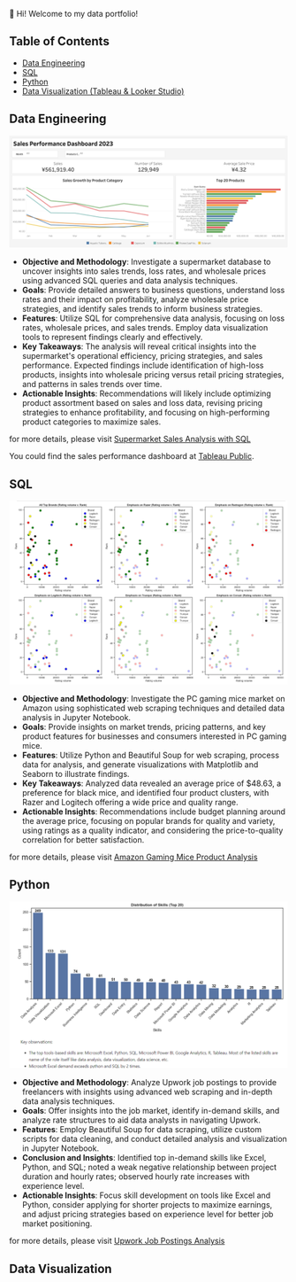 👋 Hi! Welcome to my data portfolio!

## Table of Contents

- [Data Engineering](#data-engineering)
- [SQL](#sql)
- [Python](#python)
- [Data Visualization (Tableau & Looker Studio)](#data-visualization)

## Data Engineering

![Sales Dashboard Overview](./overview/Sales_Dashboard_Overview.png)

- **Objective and Methodology**: Investigate a supermarket database to uncover insights into sales trends, loss rates, and wholesale prices using advanced SQL queries and data analysis techniques.
- **Goals**: Provide detailed answers to business questions, understand loss rates and their impact on profitability, analyze wholesale price strategies, and identify sales trends to inform business strategies.
- **Features**: Utilize SQL for comprehensive data analysis, focusing on loss rates, wholesale prices, and sales trends. Employ data visualization tools to represent findings clearly and effectively.
- **Key Takeaways**: The analysis will reveal critical insights into the supermarket's operational efficiency, pricing strategies, and sales performance. Expected findings include identification of high-loss products, insights into wholesale pricing versus retail pricing strategies, and patterns in sales trends over time.
- **Actionable Insights**: Recommendations will likely include optimizing product assortment based on sales and loss data, revising pricing strategies to enhance profitability, and focusing on high-performing product categories to maximize sales.

for more details, please visit [Supermarket Sales Analysis with SQL](https://github.com/raufh10/supermarket_data_analysis_sql)

You could find the sales performance dashboard at [Tableau Public](https://public.tableau.com/app/profile/rauf.hamidy/viz/SalesPerformanceDashboard_17003520540570/Dashboard).

## SQL

![Sales Dashboard Overview](./overview/Amazon_Analysis_Overview.png)

- **Objective and Methodology**: Investigate the PC gaming mice market on Amazon using sophisticated web scraping techniques and detailed data analysis in Jupyter Notebook.
- **Goals**: Provide insights on market trends, pricing patterns, and key product features for businesses and consumers interested in PC gaming mice.
- **Features**: Utilize Python and Beautiful Soup for web scraping, process data for analysis, and generate visualizations with Matplotlib and Seaborn to illustrate findings.
- **Key Takeaways**: Analyzed data revealed an average price of $48.63, a preference for black mice, and identified four product clusters, with Razer and Logitech offering a wide price and quality range.
- **Actionable Insights**: Recommendations include budget planning around the average price, focusing on popular brands for quality and variety, using ratings as a quality indicator, and considering the price-to-quality correlation for better satisfaction.

for more details, please visit [Amazon Gaming Mice Product Analysis](https://github.com/raufh10/Amazon_Gaming_Mice_Data_Analysis)

## Python

![Sales Dashboard Overview](./overview/Upwork_Analysis_Overview.png)

- **Objective and Methodology**: Analyze Upwork job postings to provide freelancers with insights using advanced web scraping and in-depth data analysis techniques.
- **Goals**: Offer insights into the job market, identify in-demand skills, and analyze rate structures to aid data analysts in navigating Upwork.
- **Features**: Employ Beautiful Soup for data scraping, utilize custom scripts for data cleaning, and conduct detailed analysis and visualization in Jupyter Notebook.
- **Conclusion and Insights**: Identified top in-demand skills like Excel, Python, and SQL; noted a weak negative relationship between project duration and hourly rates; observed hourly rate increases with experience level.
- **Actionable Insights**: Focus skill development on tools like Excel and Python, consider applying for shorter projects to maximize earnings, and adjust pricing strategies based on experience level for better job market positioning.

for more details, please visit [Upwork Job Postings Analysis](https://github.com/raufh10/Upwork_Job_Data_Analysis)

## Data Visualization
